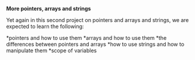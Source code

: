 **More pointers, arrays and strings**

Yet again in this second project on pointers and arrays and strings, we are expected to learn the following:

*pointers and how to use them
*arrays and how to use them
*the differences between pointers and arrays
*how to use strings and how to manipulate them
*scope of variables
